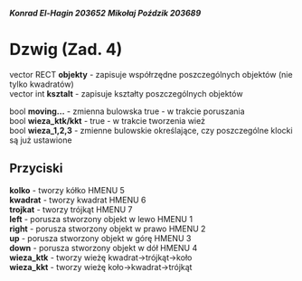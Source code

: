 ***Konrad El-Hagin 203652***
***Mikołaj Poździk 203689***

Dzwig (Zad. 4)
===============

vector RECT **objekty** - zapisuje współrzędne poszczególnych objektów (nie tylko kwadratów)<br>
vector int **ksztalt** - zapisuje kształty poszczególnych objektów<br>

bool **moving...** - zmienna bulowska true - w trakcie poruszania<br>
bool **wieza_ktk/kkt** - true - w trakcie tworzenia wież<br>
bool **wieza_1,2,3** - zmienne bulowskie określające, czy poszczególne klocki są już ustawione<br>

Przyciski
---------

**kolko** - tworzy kółko HMENU 5<br>
**kwadrat** - tworzy kwadrat HMENU 6<br>
**trojkat** - tworzy trójkąt HMENU 7<br>
**left** - porusza stworzony objekt w lewo HMENU 1<br>
**right** - porusza stworzony objekt w prawo HMENU 2<br>
**up** - porusza stworzony objekt w górę HMENU 3<br>
**down** - porusza stworzony objekt w dół HMENU 4<br>
**wieza_ktk** - tworzy wieżę kwadrat->trójkąt->koło<br>
**wieza_kkt** - tworzy wieżę koło->kwadrat->trójkąt<br>
